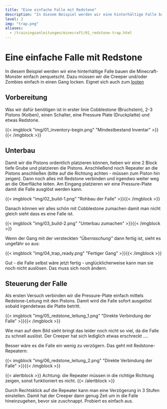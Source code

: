 ```yaml
---
title: "Eine einfache Falle mit Redstone"
description: "In diesem Beispiel werden wir eine hinterhältige Falle bauen die Minecraft-Monster einfach zerquetscht. Dazu müssen wir die Creeper und/oder Zombies einfach in einen Gang locken."
level: 2
img: "trap.png"
aliases:
  - /trainingsanleitungen/minecraft/01_redstone-trap.html
---
```


# Eine einfache Falle mit Redstone
In diesem Beispiel werden wir eine hinterhältige Falle bauen die Minecraft-Monster einfach zerquetscht.
Dazu müssen wir die Creeper und/oder Zombies einfach in einen Gang locken. Eignet sich auch zum [looten](https://www.zos-gaming.de/looten/)

<!--more-->
## Vorbereitung
Was wir dafür benötigen ist in erster linie Cobblestone (Bruchstein), 2-3 Pistons (Kolben), einen Schalter, eine Pressure Plate (Druckplatte) und etwas Redstone.

{{< imgblock "img/01_inventory-begin.png" "Mindestbestand Inventar" >}}{{< /imgblock >}}

## Unterbau
Damit wir die Pistons ordentlich platzieren können, heben wir eine 2 Block tiefe Grube und platzieren die Pistons. Anschließend noch Repeater an die Pistons anschließen (bitte auf die Richtung achten - müssen zum Piston hin zeigen). Dann noch alles mit Redstone verbinden und irgendwo weiter weg an die Oberfläche leiten. Am Eingang platzieren wir eine Pressure-Plate damit die Falle ausglöst werden kann.

{{< imgblock "img/02_build-1.png" "Rohbau der Falle" >}}{{< /imgblock >}}

Danach können wir alles schön mit Cobblestone zumachen damit man nicht gleich sieht dass es eine Falle ist.

{{< imgblock "img/03_build-2.png" "Unterbau zumachen" >}}{{< /imgblock >}}

Wenn der Gang mit der versteckten _"Überraschung"_ dann fertig ist, sieht es ungefähr so aus:

{{< imgblock "img/04_trap_ready.png" "Fertiger Gang" >}}{{< /imgblock >}}

Gut - die Falle selbst wäre jetzt fertig - unglücklicherweise kann man sie noch nicht auslösen. Das muss sich noch ändern.

## Steuerung der Falle

Als ersten Versuch verbinden wir die Pressure-Plate einfach mittels Redstone-Leitung mit den Pistons. Damit wird die Falle sofort ausgelöst sobald irgendetwas die Platte betritt.

{{< imgblock "img/05_redstone_leitung_1.png" "Direkte Verbindung der Falle" >}}{{< /imgblock >}}

Wie man auf dem Bild sieht bringt das leider noch nicht so viel, da die Falle zu schnell auslöst. Der Creeper hat sich lediglich etwas erschreckt ....

Besser wäre es die Falle ein wenig zu verzögern. Das geht mit Redstone-Repeatern:

{{< imgblock "img/06_redstone_leitung_2.png" "Direkte Verbindung der Falle" >}}{{< /imgblock >}}

{{< alertblock >}}
Achtung: die Repeater müssen in die richtige Richtung zeigen, sonst funktioniert es nicht.
{{< /alertblock >}}

Durch Rechtsklick auf die Repeater kann man eine Verzögerung in 3 Stufen einstellen. Damit hat der Creeper dann genug Zeit um in die Falle hineinzugehen, bevor sie zuschnappt. Probiert es einfach aus.
